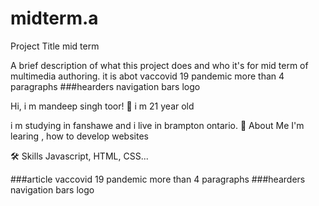 # midterm.a
Project Title mid term 

A brief description of what this project does and who it's for mid term of multimedia authoring.
it is abot vaccovid 19 pandemic more than 4 paragraphs ###hearders navigation bars logo


Hi, i m mandeep singh toor! 👋
i m 21 year old

i m studying in fanshawe and i live in brampton ontario.
🚀 About Me
I'm learing , how to develop websites

🛠 Skills
Javascript, HTML, CSS...

###article vaccovid 19 pandemic more than 4 paragraphs ###hearders navigation bars logo

